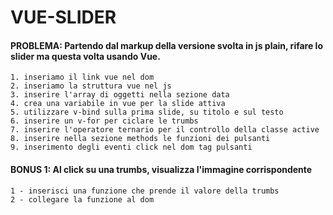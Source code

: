 # VUE-SLIDER

#### PROBLEMA: Partendo dal markup della versione svolta in js plain, rifare lo slider ma questa volta usando Vue.
    1. inseriamo il link vue nel dom
    2. inseriamo la struttura vue nel js
    3. inserire l'array di oggetti nella sezione data
    4. crea una variabile in vue per la slide attiva
    5. utilizzare v-bind sulla prima slide, su titolo e sul testo
    6. inserire un v-for per ciclare le trumbs
    7. inserire l'operatore ternario per il controllo della classe active
    8. inserire nella sezione methods le funzioni dei pulsanti
    9. inserimento degli eventi click nel dom tag pulsanti

#### BONUS 1: Al click su una trumbs, visualizza l'immagine corrispondente
    1 - inserisci una funzione che prende il valore della trumbs
    2 - collegare la funzione al dom 




